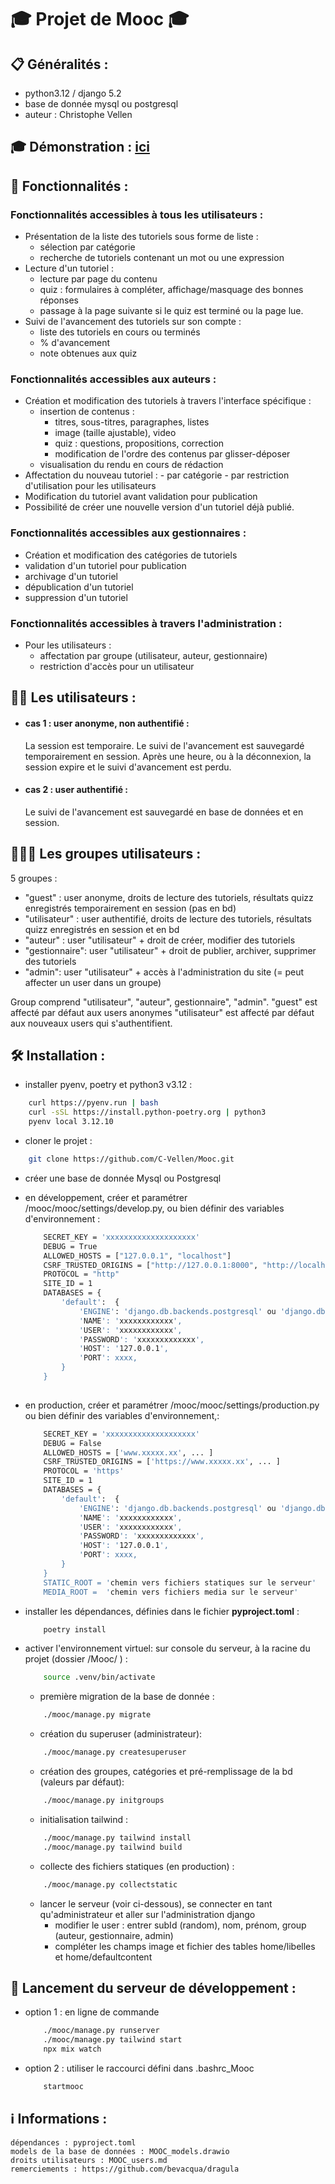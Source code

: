 # &#8205;&#127891; Projet de Mooc &#8205;&#127891; 

## &#128203; Généralités :
- python3.12 / django 5.2 
- base de donnée mysql ou postgresql
- auteur : Christophe Vellen

##  &#8205;&#127891; Démonstration : [ici](https://www.mooc.ecosketch.fr)

## &#129520; Fonctionnalités :
### Fonctionnalités accessibles à tous les utilisateurs :
- Présentation de la liste des tutoriels sous forme de liste :
    - sélection par catégorie
    - recherche de tutoriels contenant un mot ou une expression
- Lecture d'un tutoriel :
    - lecture par page du contenu
    - quiz : formulaires à compléter, affichage/masquage des bonnes réponses
    - passage à la page suivante si le quiz est terminé ou la page lue.
- Suivi de l'avancement des tutoriels sur son compte :
    - liste des tutoriels en cours ou terminés
    - % d'avancement
    - note obtenues aux quiz

### Fonctionnalités accessibles aux auteurs :
- Création et modification des tutoriels à travers l'interface spécifique :
    - insertion de contenus : 
        - titres, sous-titres, paragraphes, listes
        - image (taille ajustable), video
        - quiz : questions, propositions, correction
        - modification de l'ordre des contenus par glisser-déposer
    - visualisation du rendu en cours de rédaction
- Affectation du nouveau tutoriel :
        - par catégorie
        - par restriction d'utilisation pour les utilisateurs
- Modification du tutoriel avant validation pour publication
- Possibilité de créer une nouvelle version d'un tutoriel déjà publié.

### Fonctionnalités accessibles aux gestionnaires :
- Création et modification des catégories de tutoriels
- validation d'un tutoriel pour publication
- archivage d'un tutoriel
- dépublication d'un tutoriel
- suppression d'un tutoriel

### Fonctionnalités accessibles à travers l'administration :
- Pour les utilisateurs :
    - affectation par groupe (utilisateur, auteur, gestionnaire)
    - restriction d'accès pour un utilisateur


## &#129489;&#8205;&#127891; Les utilisateurs :

- #### cas 1 : user anonyme, non authentifié : 
    La session est temporaire. Le suivi de l'avancement est sauvegardé temporairement en session. Après une heure, ou à la déconnexion, la session expire et le suivi d'avancement est perdu.
   
- #### cas 2 : user authentifié :
    Le suivi de l'avancement est sauvegardé en base de données et  en session.
        
## &#129489;&#8205;&#129309;&#8205;&#129489;  Les groupes utilisateurs :

5 groupes :
- "guest" : user anonyme, droits de lecture des tutoriels, résultats quizz enregistrés temporairement en session (pas en bd)
- "utilisateur" : user authentifié, droits de lecture des tutoriels, résultats quizz enregistrés en session et en bd
- "auteur" : user "utilisateur" + droit de créer, modifier des tutoriels
- "gestionnaire": user "utilisateur" + droit de publier, archiver, supprimer des tutoriels
- "admin": user "utilisateur" + accès à l'administration du site (= peut affecter un user dans un groupe)

Group comprend "utilisateur", "auteur", gestionnaire", "admin".
"guest" est affecté par défaut aux users anonymes
"utilisateur" est affecté par défaut aux nouveaux users qui s'authentifient. 

## &#128736; Installation : 

- installer pyenv, poetry et python3 v3.12 :
```bash
    curl https://pyenv.run | bash
    curl -sSL https://install.python-poetry.org | python3
    pyenv local 3.12.10
```

- cloner le projet :
```bash
    git clone https://github.com/C-Vellen/Mooc.git
```
- créer une base de donnée Mysql ou Postgresql

- en développement, créer et paramétrer /mooc/mooc/settings/develop.py, ou bien définir des variables d'environnement :
    ```bash 
        SECRET_KEY = 'xxxxxxxxxxxxxxxxxxxx'
        DEBUG = True
        ALLOWED_HOSTS = ["127.0.0.1", "localhost"]
        CSRF_TRUSTED_ORIGINS = ["http://127.0.0.1:8000", "http://localhost:8000"]
        PROTOCOL = "http"
        SITE_ID = 1
        DATABASES = {
            'default':  {
                'ENGINE': 'django.db.backends.postgresql' ou 'django.db.backends.mysql,
                'NAME': 'xxxxxxxxxxxx',
                'USER': 'xxxxxxxxxxxx',
                'PASSWORD': 'xxxxxxxxxxxxx',
                'HOST': '127.0.0.1',
                'PORT': xxxx,
            }
        }
        
    ``` 
- en production, créer et paramétrer /mooc/mooc/settings/production.py ou bien définir des variables d'environnement,:
    ```bash 
        SECRET_KEY = 'xxxxxxxxxxxxxxxxxxxx'
        DEBUG = False
        ALLOWED_HOSTS = ['www.xxxxx.xx', ... ]
        CSRF_TRUSTED_ORIGINS = ['https://www.xxxxx.xx', ... ]
        PROTOCOL = 'https'
        SITE_ID = 1
        DATABASES = {
            'default':  {
                'ENGINE': 'django.db.backends.postgresql' ou 'django.db.backends.mysql,
                'NAME': 'xxxxxxxxxxxx',
                'USER': 'xxxxxxxxxxxx',
                'PASSWORD': 'xxxxxxxxxxxxx',
                'HOST': '127.0.0.1',
                'PORT': xxxx,
            }
        }
        STATIC_ROOT = 'chemin vers fichiers statiques sur le serveur'
        MEDIA_ROOT =  'chemin vers fichiers media sur le serveur'
    ``` 

- installer les dépendances, définies dans le fichier **pyproject.toml** :
    ```bash
        poetry install
    ```

- activer l'environnement virtuel:
    sur console du serveur, à la racine du projet (dossier /Mooc/ ) :
    ```bash 
        source .venv/bin/activate
    ```
    - première migration de la base de donnée :
    ```bash
        ./mooc/manage.py migrate
    ```
    - création du superuser (administrateur):
    ```bash
        ./mooc/manage.py createsuperuser
    ```
    - création des groupes, catégories et pré-remplissage de la bd (valeurs par défaut):
    ```bash
        ./mooc/manage.py initgroups
    ```
    - initialisation tailwind :
    ```bash
        ./mooc/manage.py tailwind install
        ./mooc/manage.py tailwind build
    ```

    - collecte des fichiers statiques (en production) :
    ```bash
        ./mooc/manage.py collectstatic
    ```

    - lancer le serveur (voir ci-dessous), se connecter en tant qu'administrateur et aller sur l'administration django
        - modifier le user : entrer subId (random), nom, prénom, group (auteur, gestionnaire, admin)        
        - compléter les champs image et fichier des tables home/libelles et home/defaultcontent

## &#128640; Lancement du serveur de développement :
- option 1 : en ligne de commande
    ```bash
        ./mooc/manage.py runserver
        ./mooc/manage.py tailwind start
        npx mix watch
    ```
- option 2 : utiliser le raccourci défini dans .bashrc_Mooc
    ```bash
        startmooc
    ```


## &#8505;&#65039; Informations :

    dépendances : pyproject.toml
    models de la base de données : MOOC_models.drawio
    droits utilisateurs : MOOC_users.md
    remerciements : https://github.com/bevacqua/dragula


